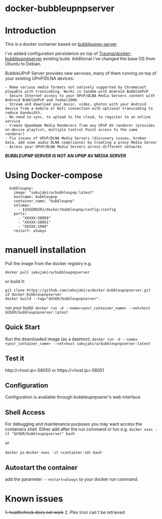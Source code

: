 
# docker-bubbleupnpserver
# Introduction

This is a docker container based on [bubbleupnp-server](https://www.bubblesoftapps.com/bubbleupnpserver2/).

I`ve added configuration persistence on top of [Trauma/docker-bubbleupnpserver](https://github.com/Trauma/docker-bubbleupnpserver) existing build. 
Additional i've changed the base OS from Ubuntu to Debian. 

BubbleUPnP Server provides new services, many of them running on top of your existing UPnP/DLNA devices:

	- Make various media formats not natively supported by Chromecast playable with transcoding. Works in tandem with Android BubbleUPnP
	- Secure Internet access to your UPnP/DLNA Media Servers content with Android BubbleUPnP and foobar2000.
	- Stream and download your music, video, photos with your Android device from a mobile or WiFi connection with optional transcoding to reduce bandwidth.
	- No need to sync, to upload to the cloud, to register to an online service
	- Create OpenHome Media Renderers from any UPnP AV renderer (provides on-device playlist, multiple Control Point access to the same renderer)
	- Fix issues of UPnP/DLNA Media Servers (discovery issues, broken data, add some audio DLNA compliance) by Creating a proxy Media Server
	- Access your UPnP/DLNA Media Servers across different networks

**BUBBLEUPNP SERVER IS NOT AN UPNP AV MEDIA SERVER**

# Using Docker-compose

```  
  bubbleupnp:
    image: "sakujakira/bubbleupnp:latest"
    hostname: bubbleupnp
    container_name: "bubbleupnp"
    volumes:
      - ${USERDIR}/docker/bubbleupnp/config:/config
    ports:
      - "XXXXX:58050"
      - "XXXXX:58051"
      - "XXXXX:1900"
    restart: always
```

# manuell installation

Pull the image from the docker registry e.g.

```docker pull sakujakira/bubbleupnpserver```

or build it:  

```
git clone https://github.com/sakujakira/docker-bubbleupnpserver.git
cd docker-bubbleupnpserver
docker build --tag="$USER/bubbleupnpserver".
```
run your build:
```docker run -d --name=<your_container_name> --net=host $USER/bubbleupnpserver:latest```
## Quick Start
Run the downloaded image (as a daemon):
```docker run -d --name=<your_container_name> --net=host sakujakira/bubbleupnpserver:latest```

## Test it
http://<host.ip>:58050 or https://<host.ip>:58051

## Configuration
Configuration is available through bubbleupnpserer's web interface.

## Shell Access
For debugging and maintenance purposes you may want access the containers shell. Either add after the run command or tun e.g.
```docker exec -it "$USER/bubbleupnpserver" bash  ```

or

```docker ps```
```docker exec -it <container-id> bash   ```

## Autostart the container
add the parameter ```--restart=always``` to your docker run command.

# Known issues
~~1. healthcheck does not work~~
2. Plex Icon can`t be retrieved

